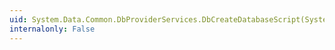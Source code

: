 ```yaml
---
uid: System.Data.Common.DbProviderServices.DbCreateDatabaseScript(System.String,System.Data.Metadata.Edm.StoreItemCollection)
internalonly: False
---
```

